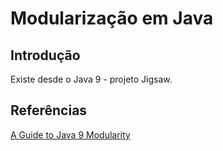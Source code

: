 # Modularização em Java

## Introdução

Existe desde o Java 9 - projeto Jigsaw.

## Referências

[A Guide to Java 9 Modularity](https://www.baeldung.com/java-9-modularity)